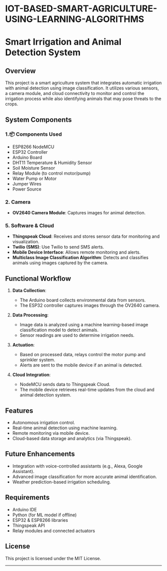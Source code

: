 # IOT-BASED-SMART-AGRICULTURE-USING-LEARNING-ALGORITHMS
# Smart Irrigation and Animal Detection System

## Overview

This project is a smart agriculture system that integrates automatic irrigation with animal detection using image classification. It utilizes various sensors, a camera module, and cloud connectivity to monitor and control the irrigation process while also identifying animals that may pose threats to the crops.

## System Components

### 1.📦 Components Used

- ESP8266 NodeMCU
- ESP32 Controller
- Arduino Board
- DHT11 Temperature & Humidity Sensor
- Soil Moisture Sensor
- Relay Module (to control motor/pump)
- Water Pump or Motor
- Jumper Wires
- Power Source

### 2. Camera
- **OV2640 Camera Module**: Captures images for animal detection.

### 5. Software & Cloud
- **Thingspeak Cloud**: Receives and stores sensor data for monitoring and visualization.
- **Twilio (SMS)**: Use Twilio to send SMS alerts.
- **Mobile Device Interface**: Allows remote monitoring and alerts.
- **Multiclass Image Classification Algorithm**: Detects and classifies animals using images captured by the camera.

## Functional Workflow

1. **Data Collection**:
   - The Arduino board collects environmental data from sensors.
   - The ESP32 controller captures images through the OV2640 camera.

2. **Data Processing**:
   - Image data is analyzed using a machine learning-based image classification model to detect animals.
   - Sensor readings are used to determine irrigation needs.

3. **Actuation**:
   - Based on processed data, relays control the motor pump and sprinkler system.
   - Alerts are sent to the mobile device if an animal is detected.

4. **Cloud Integration**:
   - NodeMCU sends data to Thingspeak Cloud.
   - The mobile device retrieves real-time updates from the cloud and animal detection system.

## Features

- Autonomous irrigation control.
- Real-time animal detection using machine learning.
- Remote monitoring via mobile device.
- Cloud-based data storage and analytics (via Thingspeak).

## Future Enhancements

- Integration with voice-controlled assistants (e.g., Alexa, Google Assistant).
- Advanced image classification for more accurate animal identification.
- Weather prediction-based irrigation scheduling.

## Requirements

- Arduino IDE
- Python (for ML model if offline)
- ESP32 & ESP8266 libraries
- Thingspeak API
- Relay modules and connected actuators

## License

This project is licensed under the MIT License.

---
